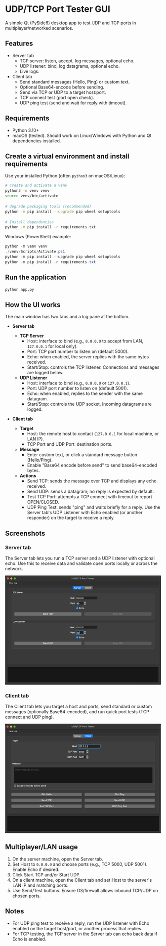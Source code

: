 # UDP/TCP Port Tester GUI

A simple Qt (PySide6) desktop app to test UDP and TCP ports in multiplayer/networked scenarios.

## Features

- Server tab
  - TCP server: listen, accept, log messages, optional echo.
  - UDP listener: bind, log datagrams, optional echo.
  - Live logs.
- Client tab
  - Send standard messages (Hello, Ping) or custom text.
  - Optional Base64-encode before sending.
  - Send via TCP or UDP to a target host:port.
  - TCP connect test (port open check).
  - UDP ping test (send and wait for reply with timeout).

## Requirements

- Python 3.10+
- macOS (tested). Should work on Linux/Windows with Python and Qt dependencies installed.

## Create a virtual environment and install requirements

Use your installed Python (often `python3` on macOS/Linux):

```bash
# Create and activate a venv
python3 -m venv venv
source venv/bin/activate

# Upgrade packaging tools (recommended)
python -m pip install --upgrade pip wheel setuptools

# Install dependencies
python -m pip install -r requirements.txt
```

Windows (PowerShell) example:

```powershell
python -m venv venv
./venv/Scripts/Activate.ps1
python -m pip install --upgrade pip wheel setuptools
python -m pip install -r requirements.txt
```

## Run the application

```bash
python app.py
```

## How the UI works

The main window has two tabs and a log pane at the bottom.

- **Server tab**
  - **TCP Server**
    - Host: interface to bind (e.g., `0.0.0.0` to accept from LAN, `127.0.0.1` for local only).
    - Port: TCP port number to listen on (default 5000).
    - Echo: when enabled, the server replies with the same bytes received.
    - Start/Stop: controls the TCP listener. Connections and messages are logged below.
  - **UDP Listener**
    - Host: interface to bind (e.g., `0.0.0.0` or `127.0.0.1`).
    - Port: UDP port number to listen on (default 5001).
    - Echo: when enabled, replies to the sender with the same datagram.
    - Start/Stop: controls the UDP socket. Incoming datagrams are logged.

- **Client tab**
  - **Target**
    - Host: the remote host to contact (`127.0.0.1` for local machine, or LAN IP).
    - TCP Port and UDP Port: destination ports.
  - **Message**
    - Enter custom text, or click a standard message button (Hello/Ping).
    - Enable "Base64 encode before send" to send base64-encoded bytes.
  - **Actions**
    - Send TCP: sends the message over TCP and displays any echo received.
    - Send UDP: sends a datagram; no reply is expected by default.
    - Test TCP Port: attempts a TCP connect with timeout to report OPEN/CLOSED.
    - UDP Ping Test: sends "ping" and waits briefly for a reply. Use the Server tab's UDP Listener with Echo enabled (or another responder) on the target to receive a reply.

## Screenshots

### Server tab

The Server tab lets you run a TCP server and a UDP listener with optional echo. Use this to receive data and validate open ports locally or across the network.

![Server tab](./Server.png)

### Client tab

The Client tab lets you target a host and ports, send standard or custom messages (optionally Base64-encoded), and run quick port tests (TCP connect and UDP ping).

![Client tab](./Client.png)

## Multiplayer/LAN usage

1. On the server machine, open the Server tab.
2. Set Host to `0.0.0.0` and choose ports (e.g., TCP 5000, UDP 5001). Enable Echo if desired.
3. Click Start TCP and/or Start UDP.
4. On a client machine, open the Client tab and set Host to the server's LAN IP and matching ports.
5. Use Send/Test buttons. Ensure OS/firewall allows inbound TCP/UDP on chosen ports.

## Notes

- For UDP ping test to receive a reply, run the UDP listener with Echo enabled on the target host/port, or another process that replies.
- For TCP testing, the TCP server in the Server tab can echo back data if Echo is enabled.
